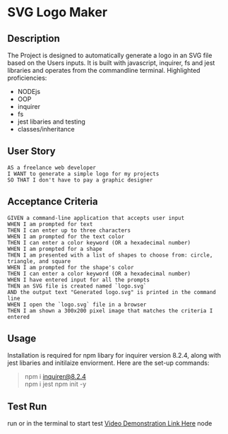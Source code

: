 # SVG Logo Maker

## Description
The Project is designed to automatically generate a logo in an SVG file based on the Users inputs. It is built with javascript, inquirer, fs and jest libraries and operates from the commandline terminal. Highlighted proficiencies:
* NODEjs
* OOP
* inquirer
* fs
* jest libaries and testing
* classes/inheritance
    


## User Story 
```
AS a freelance web developer
I WANT to generate a simple logo for my projects
SO THAT I don't have to pay a graphic designer
```

## Acceptance Criteria
```
GIVEN a command-line application that accepts user input
WHEN I am prompted for text
THEN I can enter up to three characters
WHEN I am prompted for the text color
THEN I can enter a color keyword (OR a hexadecimal number)
WHEN I am prompted for a shape
THEN I am presented with a list of shapes to choose from: circle, triangle, and square
WHEN I am prompted for the shape's color
THEN I can enter a color keyword (OR a hexadecimal number)
WHEN I have entered input for all the prompts
THEN an SVG file is created named `logo.svg`
AND the output text "Generated logo.svg" is printed in the command line
WHEN I open the `logo.svg` file in a browser
THEN I am shown a 300x200 pixel image that matches the criteria I entered
```


## Usage
Installation is required for npm libary for inquirer version 8.2.4, along with jest libaries and initilaize enviorment. Here are the set-up commands:
>npm i inquirer@8.2.4 <br>
>npm i jest
>npm init -y

## Test Run

run <node main> or <node main.js> in the terminal to start test
[Video Demonstration Link Here](https://drive.google.com/file/d/1l8PG9AKjNDVWQmM0NiXq4KiYdAA8qRDf/view) node 